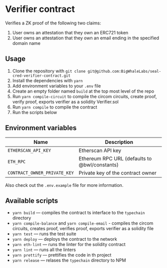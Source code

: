 # Verifier contract

Verifies a ZK proof of the following two claims:

1. User owns an attestation that they own an ERC721 token
2. User owns an attestation that they own an email ending in the specified domain name

## Usage

1. Clone the repository with `git clone git@github.com:BigWhaleLabs/seal-cred-verifier-contract.git`
2. Install the dependencies with `yarn`
3. Add environment variables to your `.env` file
4. Create an empty folder named `build` at the top most level of the repo
5. Run `yarn compile-circuit` to compile the circom circuits, create proof, verify proof, exports verifier as a solidity Verifier.sol
6. Run `yarn compile` to compile the contract
7. Run the scripts below

## Environment variables

| Name                         | Description                                   |
| ---------------------------- | --------------------------------------------- |
| `ETHERSCAN_API_KEY`          | Etherscan API key                             |
| `ETH_RPC`                    | Ethereum RPC URL (defaults to @bwl/constants) |
| `CONTRACT_OWNER_PRIVATE_KEY` | Private key of the contract owner             |

Also check out the `.env.example` file for more information.

## Available scripts

- `yarn build` — compiles the contract ts interface to the `typechain` directory
- `yarn compile-balance` and `yarn compile-email` - compiles the circom circuits, creates proof, verifies proof, exports verifier as a solidity file
- `yarn test` — runs the test suite
- `yarn deploy` — deploys the contract to the network
- `yarn eth-lint` — runs the linter for the solidity contract
- `yarn lint` — runs all the linters
- `yarn prettify` — prettifies the code in th project
- `yarn release` — relases the `typechain` directory to NPM
